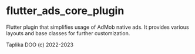 # flutter_ads_core_plugin

Flutter plugin that simplifies usage of AdMob native ads. 
It provides various layouts and base classes for further customization.

Taplika DOO (c) 2022-2023
